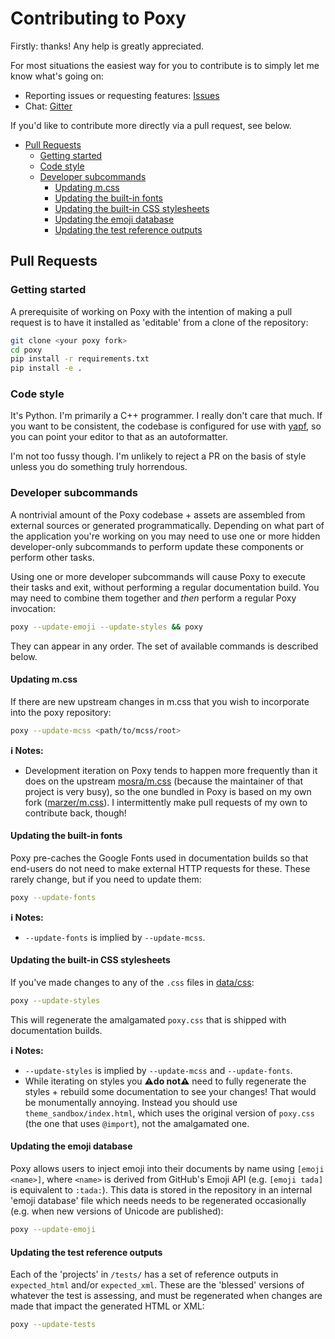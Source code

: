 # Contributing to Poxy

Firstly: thanks! Any help is greatly appreciated.

For most situations the easiest way for you to contribute is to simply let me know what's going on:

-   Reporting issues or requesting features: [Issues]
-   Chat: [Gitter]

If you'd like to contribute more directly via a pull request, see below.

-   [Pull Requests](#pull-requests)
    -   [Getting started](#getting-started)
    -   [Code style](#code-style)
    -   [Developer subcommands](#developer-subcommands)
        -   [Updating m.css](#updating-mcss)
        -   [Updating the built-in fonts](#updating-the-built-in-fonts)
        -   [Updating the built-in CSS stylesheets](#updating-the-built-in-css-stylesheets)
        -   [Updating the emoji database](#updating-the-emoji-database)
        -   [Updating the test reference outputs](#updating-the-test-reference-outputs)

## Pull Requests

### Getting started

A prerequisite of working on Poxy with the intention of making a pull request is to have it installed
as 'editable' from a clone of the repository:

```sh
git clone <your poxy fork>
cd poxy
pip install -r requirements.txt
pip install -e .
```

### Code style

It's Python. I'm primarily a C++ programmer. I really don't care that much. If you want to be consistent, the codebase is configured for use with [yapf], so you can point your editor to that as an autoformatter.

I'm not too fussy though. I'm unlikely to reject a PR on the basis of style unless you do something truly horrendous.

### Developer subcommands

A nontrivial amount of the Poxy codebase + assets are assembled from external sources or generated programmatically.
Depending on what part of the application you're working on you may need to use one or more hidden developer-only
subcommands to perform update these components or perform other tasks.

Using one or more developer subcommands will cause Poxy to execute their tasks and exit, without performing a regular
documentation build. You may need to combine them together and _then_ perform a regular Poxy invocation:

```sh
poxy --update-emoji --update-styles && poxy
```

They can appear in any order. The set of available commands is described below.

#### Updating m.css

If there are new upstream changes in m.css that you wish to incorporate into the poxy repository:

```sh
poxy --update-mcss <path/to/mcss/root>
```

**ℹ&#xFE0F; Notes:**

-   Development iteration on Poxy tends to happen more frequently than it does on the upstream [mosra/m.css]
    (because the maintainer of that project is very busy), so the one bundled in Poxy is based on my own fork
    ([marzer/m.css]). I intermittently make pull requests of my own to contribute back, though!

#### Updating the built-in fonts

Poxy pre-caches the Google Fonts used in documentation builds so that end-users do not need to make
external HTTP requests for these. These rarely change, but if you need to update them:

```sh
poxy --update-fonts
```

**ℹ&#xFE0F; Notes:**

-   `--update-fonts` is implied by `--update-mcss`.

#### Updating the built-in CSS stylesheets

If you've made changes to any of the `.css` files in [data/css]:

```sh
poxy --update-styles
```

This will regenerate the amalgamated `poxy.css` that is shipped with documentation builds.

**ℹ&#xFE0F; Notes:**

-   `--update-styles` is implied by `--update-mcss` and `--update-fonts`.
-   While iterating on styles you **⚠&#xFE0F;do not⚠&#xFE0F;** need to fully regenerate the styles + rebuild some
    documentation to see your changes! That would be monumentally annoying. Instead you should use
    `theme_sandbox/index.html`, which uses the original version of `poxy.css` (the one that uses `@import`),
    not the amalgamated one.

#### Updating the emoji database

Poxy allows users to inject emoji into their documents by name using `[emoji <name>]`, where `<name>` is derived from
GitHub's Emoji API (e.g. `[emoji tada]` is equivalent to `:tada:`). This data is stored in the repository in an
internal 'emoji database' file which needs needs to be regenerated occasionally (e.g. when new versions of Unicode
are published):

```sh
poxy --update-emoji
```

#### Updating the test reference outputs

Each of the 'projects' in `/tests/` has a set of reference outputs in `expected_html` and/or `expected_xml`.
These are the 'blessed' versions of whatever the test is assessing, and must be regenerated when changes are made that
impact the generated HTML or XML:

```sh
poxy --update-tests
```

<br /><br />

[issues]: https://github.com/marzer/poxy/issues
[gitter]: https://gitter.im/marzer/poxy
[mosra/m.css]: https://github.com/mosra/m.css
[marzer/m.css]: https://github.com/marzer/m.css
[data/css]: https://github.com/marzer/poxy/tree/main/poxy/data/css
[yapf]: https://github.com/google/yapf
